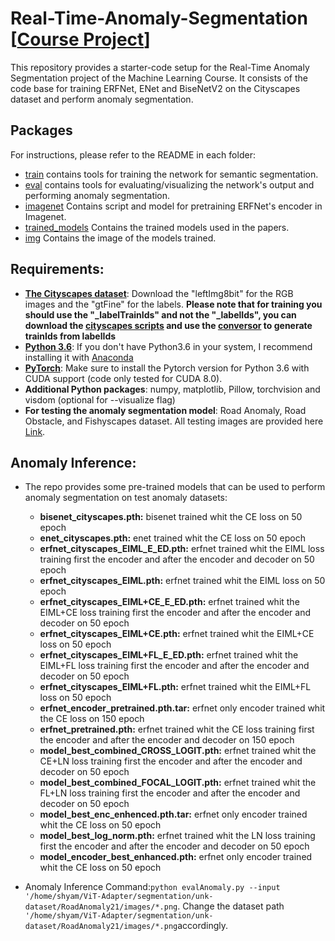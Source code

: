 # Real-Time-Anomaly-Segmentation [[Course Project](https://docs.google.com/document/d/1ElljsAprT2qX8RpePSQ3E00y_3oXrtN_CKYC6wqxyFQ/edit?usp=sharing)]
This repository provides a starter-code setup for the Real-Time Anomaly Segmentation project of the Machine Learning Course. It consists of the code base for training ERFNet, ENet and BiseNetV2 on the Cityscapes dataset and perform anomaly segmentation.

## Packages
For instructions, please refer to the README in each folder:

* [train](train) contains tools for training the network for semantic segmentation.
* [eval](eval) contains tools for evaluating/visualizing the network's output and performing anomaly segmentation.
* [imagenet](imagenet) Contains script and model for pretraining ERFNet's encoder in Imagenet.
* [trained_models](trained_models) Contains the trained models used in the papers.
* [img](img) Contains the image of the models trained. 

## Requirements:

* [**The Cityscapes dataset**](https://www.cityscapes-dataset.com/): Download the "leftImg8bit" for the RGB images and the "gtFine" for the labels. **Please note that for training you should use the "_labelTrainIds" and not the "_labelIds", you can download the [cityscapes scripts](https://github.com/mcordts/cityscapesScripts) and use the [conversor](https://github.com/mcordts/cityscapesScripts/blob/master/cityscapesscripts/preparation/createTrainIdLabelImgs.py) to generate trainIds from labelIds**
* [**Python 3.6**](https://www.python.org/): If you don't have Python3.6 in your system, I recommend installing it with [Anaconda](https://www.anaconda.com/download/#linux)
* [**PyTorch**](http://pytorch.org/): Make sure to install the Pytorch version for Python 3.6 with CUDA support (code only tested for CUDA 8.0). 
* **Additional Python packages**: numpy, matplotlib, Pillow, torchvision and visdom (optional for --visualize flag)
* **For testing the anomaly segmentation model**: Road Anomaly, Road Obstacle, and Fishyscapes dataset. All testing images are provided here [Link](https://drive.google.com/file/d/1r2eFANvSlcUjxcerjC8l6dRa0slowMpx/view).

## Anomaly Inference:
* The repo provides some pre-trained models that can be used to perform anomaly segmentation on test anomaly datasets:
  * **bisenet_cityscapes.pth:** bisenet trained whit the CE loss on 50 epoch
  * **enet_cityscapes.pth:** enet trained whit the CE loss on 50 epoch
  * **erfnet_cityscapes_EIML_E_ED.pth:** erfnet trained whit the EIML loss training first the encoder and after the encoder and decoder on 50 epoch
  * **erfnet_cityscapes_EIML.pth:** erfnet trained whit the EIML loss on 50 epoch
  * **erfnet_cityscapes_EIML+CE_E_ED.pth:** erfnet trained whit the EIML+CE loss training first the encoder and after the encoder and decoder on 50 epoch
  * **erfnet_cityscapes_EIML+CE.pth:** erfnet trained whit the EIML+CE loss on 50 epoch
  * **erfnet_cityscapes_EIML+FL_E_ED.pth:** erfnet trained whit the EIML+FL loss training first the encoder and after the encoder and decoder on 50 epoch
  * **erfnet_cityscapes_EIML+FL.pth:** erfnet trained whit the EIML+FL loss on 50 epoch
  * **erfnet_encoder_pretrained.pth.tar:** erfnet only encoder trained whit the CE loss on 150 epoch
  * **erfnet_pretrained.pth:** erfnet trained whit the CE loss training first the encoder and after the encoder and decoder on 150 epoch
  * **model_best_combined_CROSS_LOGIT.pth:** erfnet trained whit the CE+LN loss training first the encoder and after the encoder and decoder on 50 epoch
  * **model_best_combined_FOCAL_LOGIT.pth:** erfnet trained whit the FL+LN loss training first the encoder and after the encoder and decoder on 50 epoch
  * **model_best_enc_enhenced.pth.tar:** erfnet only encoder trained whit the CE loss on 50 epoch
  * **model_best_log_norm.pth:** erfnet trained whit the LN loss training first the encoder and after the encoder and decoder on 50 epoch
  * **model_encoder_best_enhanced.pth:** erfnet only encoder trained whit the CE loss on 50 epoch

* Anomaly Inference Command:```python evalAnomaly.py --input '/home/shyam/ViT-Adapter/segmentation/unk-dataset/RoadAnomaly21/images/*.png```. Change the dataset path ```'/home/shyam/ViT-Adapter/segmentation/unk-dataset/RoadAnomaly21/images/*.png```accordingly.
